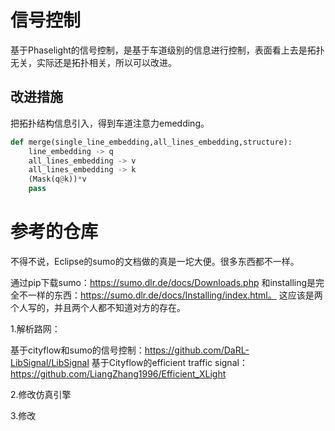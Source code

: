 # 信号控制
基于Phaselight的信号控制，是基于车道级别的信息进行控制，表面看上去是拓扑无关，实际还是拓扑相关，所以可以改进。

## 改进措施
把拓扑结构信息引入，得到车道注意力emedding。
```python
def merge(single_line_embedding,all_lines_embedding,structure):
    line_embedding -> q
    all_lines_embedding -> v
    all_lines_embedding -> k
    (Mask(q@k))*v
    pass
```
# 参考的仓库
不得不说，Eclipse的sumo的文档做的真是一坨大便。很多东西都不一样。

通过pip下载sumo：https://sumo.dlr.de/docs/Downloads.php
和installing是完全不一样的东西：https://sumo.dlr.de/docs/Installing/index.html。
这应该是两个人写的，并且两个人都不知道对方的存在。

1.解析路网：

基于cityflow和sumo的信号控制：https://github.com/DaRL-LibSignal/LibSignal
基于Cityflow的efficient traffic signal：https://github.com/LiangZhang1996/Efficient_XLight

2.修改仿真引擎


3.修改